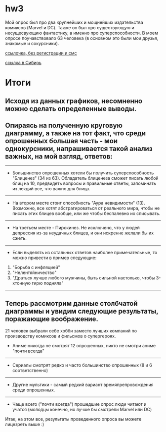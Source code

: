 # hw3

Мой опрос был про два крупнейших и мощнейших издательства комиксов (Marvel и DC). Также он был про существующую и несущесвующию фантастику, а именно про суперспособности. В моем опросе поучавствовало 63 человека (в основном это были мои друзья, знакомые и сокурсники).

[ссылочка, без регистрации и смс](https://docs.google.com/spreadsheets/d/1FVv-05lnVwxCWrNZpi-1tE4aw1-wIz3epc1wMokrS8c/edit#gid=552921338 "совершенно секретно")

[ссылка в Сибирь](https://docs.google.com/forms/d/1vLyOYb13aoSQzP5FHMSdf4vSGlDeSqidyU8-ADMLw3o/edit?usp=sharing "здесь все, здесь Кюхля...")

# Итоги

## Исходя из данных графиков, несомненно можно сделать определенные выводы.

## Опираясь на полученную круговую диаграмму, а также на тот факт, что среди опрошенных большая часть - мои однокурсники, напрашивается такой анализ важных, на мой взгляд, ответов:

***

* Большинство опрошенных хотели бы получить суперспособность "Блиценез" (34 из 63). Обладатель блиценеза сможет писать любой блиц на 10, предвидеть вопросы и правильные ответы, запоминать из лекций все, что важно для блица.

***

* На втором месте стоит способность "Аура невидимости" (13). Возможно, все хотят абстрагироваться от реального мира, чтобы не писать этих блицев вообще, или же чтобы беспалевно их списывать.

---

* На третьем месте - Пирокинез. Не исключено, что у людей депрессия из-за неудачных блицев, и они искренне желали бы их сжеть.

***

* Если выделять из остальных ответов наиболее примечательные, то можно привести в пример следующие:
1. "Борьба с инфляцией"
2. "Нелентяйничество"
3. "Драться лучше любого мужчины, быть сильной настолько, чтобы 3-хтонную гирю подняла"

---

## Теперь рассмотрим данные столбчатой диаграммы и увидим следующие результаты, поражающие воображение.

21 человек выбрали себе хобби заместо лучших компаний по производству комиксов и фильсмов о супергероях.

* Аниме никогда не смотрят 12 опрошенных, никто не смотри аниме "почти всегда"

---

* Сериалы смотрят редко и часто большинство опрошенных (8 и 6 соответственно)

---

* Другие мультики - самый редкий вариант времяпрепровождения среди опрошенных.

---

* Чаще всего ("почти всегда") прошедшие опрос люди читают и учатся (молодцы конечно, но лучше бы смотрели Marvel или DC)

Итак, на этом все, результаты проведенного опроса вы можете лицезреть выше :) 




